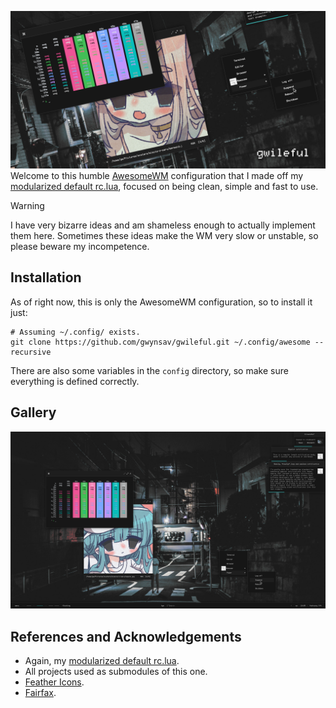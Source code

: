 ![Welcome!](assets/banner.png)
Welcome to this humble [AwesomeWM](https://awesomewm.org/) configuration that I made off
my [modularized default rc.lua](https://github.com/Gwynsav/modular-awm-default), focused
on being clean, simple and fast to use.

> [!WARNING]
> I have very bizarre ideas and am shameless enough to actually implement them here.
Sometimes these ideas make the WM very slow or unstable, so please beware my incompetence.

## Installation

As of right now, this is only the AwesomeWM configuration, so to install it just:
```
# Assuming ~/.config/ exists.
git clone https://github.com/gwynsav/gwileful.git ~/.config/awesome --recursive
```
There are also some variables in the `config` directory, so make sure everything is
defined correctly.

## Gallery

![How it looks as of 05/02/2024](assets/showcase.png)

## References and Acknowledgements

- Again, my [modularized default rc.lua](https://github.com/Gwynsav/modular-awm-default).
- All projects used as submodules of this one.
- [Feather Icons](https://feathericons.com/).
- [Fairfax](https://www.kreativekorp.com/software/fonts/fairfaxhd/).
